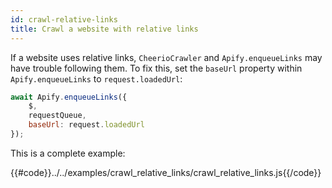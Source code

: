 ```yaml
---
id: crawl-relative-links
title: Crawl a website with relative links
---
```


If a website uses relative links, `CheerioCrawler` and `Apify.enqueueLinks` may have trouble following them.
 To fix this, set the `baseUrl` property within `Apify.enqueueLinks` to `request.loadedUrl`:

```javascript
await Apify.enqueueLinks({
    $,
    requestQueue,
    baseUrl: request.loadedUrl
});
```

This is a complete example:

{{#code}}../../examples/crawl_relative_links/crawl_relative_links.js{{/code}}